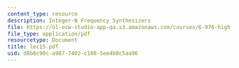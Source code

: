 ```yaml
---
content_type: resource
description: Integer-N Frequency Synthesizers
file: https://ol-ocw-studio-app-qa.s3.amazonaws.com/courses/6-976-high-speed-communication-circuits-and-systems-spring-2003/d8b8c90ca9877402c1805ee4b0c5aa96_lec15.pdf
file_type: application/pdf
resourcetype: Document
title: lec15.pdf
uid: d8b8c90c-a987-7402-c180-5ee4b0c5aa96
---
```

